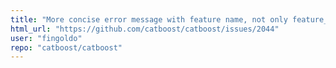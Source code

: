 ```yaml
---
title: "More concise error message with feature name, not only feature_idx "
html_url: "https://github.com/catboost/catboost/issues/2044"
user: "fingoldo"
repo: "catboost/catboost"
---
```


